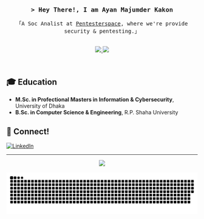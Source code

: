 <!-- Intro  -->
<h3 align="center">
        <samp>&gt; Hey There!, I am Ayan Majumder Kakon </samp>
</h3>

<p align="center"> 
  <samp>
    「A Soc Analist at <a href="https://it.pentesterspace.com/">Pentesterspace</a>, where we're provide security & pentesting.」
    <br>
    <br>
  </samp>
</p>

<p align="center">
 
 <a href="https://www.linkedin.com/in/ayan-majumder-kakon/" target="_blank">
  <img src="https://img.shields.io/badge/LinkedIn-0077B5?style=for-the-badge&logo=linkedin&logoColor=white"/>
 </a>
 </a> 
 <a href="https://www.facebook.com/profile.php?id=100009077106349" target="_blank">
  <img src="https://img.shields.io/badge/Facebook-20BEFF?&style=for-the-badge&logo=facebook&logoColor=white"/>
  </a> 
</p>
<br />

## 🎓 Education
- **M.Sc. in Profectional Masters in Information & Cybersecurity**, University of Dhaka
- **B.Sc. in Computer Science & Engineering**, R.P. Shaha University

## 🤗 Connect!
<a href="" target="_blank"><img alt="LinkedIn" src="https://img.shields.io/badge/linkedin-%230077B5.svg?&style=for-the-badge&logo=linkedin&logoColor=white" /></a>

<hr>
<div align="center">
  
![](https://visitor-badge.glitch.me/badge?page_id=darsaveli.darsaveli)

</div>

![github contribution grid snake animation](https://raw.githubusercontent.com/saedyousef/saedyousef/output/github-contribution-grid-snake.svg)
<!-- https://dev.to/rado_mayank/watch-a-snake-eating-my-contribution-graph-on-github-96 -->
